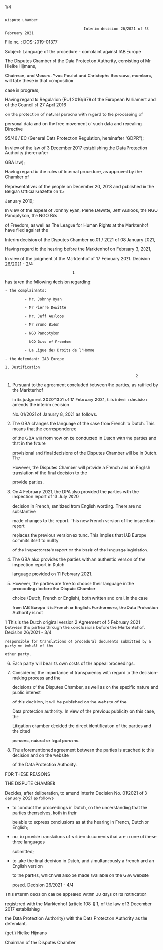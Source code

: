 1/4

                                                                          Dispute Chamber

                                        Interim decision 26/2021 of 23 February 2021

File no. : DOS-2019-01377

Subject: Language of the procedure - complaint against IAB Europe

The Disputes Chamber of the Data Protection Authority, consisting of Mr Hielke Hijmans,

Chairman, and Messrs. Yves Poullet and Christophe Boeraeve, members, will take these in that composition

case in progress;

Having regard to Regulation (EU) 2016/679 of the European Parliament and of the Council of 27 April 2016

on the protection of natural persons with regard to the processing of

personal data and on the free movement of such data and repealing Directive

95/46 / EC (General Data Protection Regulation, hereinafter “GDPR”);

In view of the law of 3 December 2017 establishing the Data Protection Authority (hereinafter

GBA law);

Having regard to the rules of internal procedure, as approved by the Chamber of

Representatives of the people on December 20, 2018 and published in the Belgian Official Gazette on 15

January 2019;

In view of the appeal of Johnny Ryan, Pierre Dewitte, Jeff Ausloos, the NGO Panoptykon, the NGO Bits

of Freedom, as well as The League for Human Rights at the Marktenhof have filed against the

Interim decision of the Disputes Chamber no.01 / 2021 of 08 January 2021,

Having regard to the hearing before the Marktenhof on February 3, 2021,

In view of the judgment of the Marktenhof of 17 February 2021. Decision 26/2021 - 2/4

                                   1
has taken the following decision regarding:

    - the complainants:

             - Mr. Johnny Ryan

             - Mr Pierre Dewitte

             - Mr. Jeff Ausloos

             - Mr Bruno Bidon

             - NGO Panoptykon

             - NGO Bits of Freedom

             - La Ligue des Droits de l'Homme

    - the defendant: IAB Europe

    1. Justification

                                                                2
1. Pursuant to the agreement concluded between the parties, as ratified by the Marktenhof

    in its judgment 2020/1351 of 17 February 2021, this interim decision amends the interim decision

    No. 01/2021 of January 8, 2021 as follows.

2. The GBA changes the language of the case from French to Dutch. This means that the correspondence

    of the GBA will from now on be conducted in Dutch with the parties and that in the future

    provisional and final decisions of the Disputes Chamber will be in Dutch. The

    However, the Disputes Chamber will provide a French and an English translation of the final decision to the

    provide parties.

3. On 4 February 2021, the DPA also provided the parties with the inspection report of 13 July 2020

    decision in French, sanitized from English wording. There are no substantive

    made changes to the report. This new French version of the inspection report

    replaces the previous version ex tunc. This implies that IAB Europe commits itself to nullity

    of the Inspectorate's report on the basis of the language legislation.

4. The GBA also provides the parties with an authentic version of the inspection report in Dutch

    language provided on 11 February 2021.

5. However, the parties are free to choose their language in the proceedings before the Dispute Chamber

    choice (Dutch, French or English), both written and oral. In the case

    from IAB Europe it is French or English. Furthermore, the Data Protection Authority is not

1 This is the Dutch original version
2
 Agreement of 5 February 2021 between the parties through the conclusions before the Markentehof. Decision 26/2021 - 3/4

    responsible for translations of procedural documents submitted by a party on behalf of the

    other party.

6. Each party will bear its own costs of the appeal proceedings.

7. Considering the importance of transparency with regard to the decision-making process and the

    decisions of the Disputes Chamber, as well as on the specific nature and public interest

    of this decision, it will be published on the website of the

    Data protection authority. In view of the previous publicity on this case, the

    Litigation chamber decided the direct identification of the parties and the cited

    persons, natural or legal persons.

8. The aforementioned agreement between the parties is attached to this decision and on the website

    of the Data Protection Authority.

FOR THESE REASONS

THE DISPUTE CHAMBER

Decides, after deliberation, to amend Interim Decision No. 01/2021 of 8 January 2021 as follows:

- to conduct the proceedings in Dutch, on the understanding that the parties themselves, both in their

    be able to express conclusions as at the hearing in French, Dutch or English;

- not to provide translations of written documents that are in one of these three languages

    submitted;

- to take the final decision in Dutch, and simultaneously a French and an English version

    to the parties, which will also be made available on the GBA website

    posed. Decision 26/2021 - 4/4

This interim decision can be appealed within 30 days of its notification

registered with the Marktenhof (article 108, § 1, of the law of 3 December 2017 establishing

the Data Protection Authority) with the Data Protection Authority as the defendant.

(get.) Hielke Hijmans

Chairman of the Disputes Chamber
